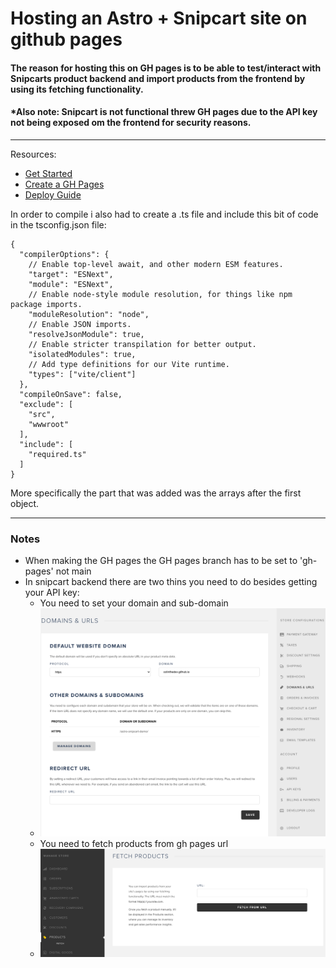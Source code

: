 # Hosting an Astro + Snipcart site on github pages

#### The reason for hosting this on GH pages is to be able to test/interact with Snipcarts product backend and import products from the frontend by using its fetching functionality.

#### *Also note: Snipcart is not functional threw GH pages due to the API key not being exposed om the frontend for security reasons.

<hr>

Resources:
- [Get Started](https://app.snipcart.com/dashboard)
- [Create a GH Pages](https://docs.github.com/en/pages/getting-started-with-github-pages/creating-a-github-pages-site)
- [Deploy Guide](https://docs.astro.build/en/guides/deploy/)



In order to compile i also had to create a .ts file and include this bit of code in the tsconfig.json file:

    {
      "compilerOptions": {
        // Enable top-level await, and other modern ESM features.
        "target": "ESNext",
        "module": "ESNext",
        // Enable node-style module resolution, for things like npm package imports.
        "moduleResolution": "node",
        // Enable JSON imports.
        "resolveJsonModule": true,
        // Enable stricter transpilation for better output.
        "isolatedModules": true,
        // Add type definitions for our Vite runtime.
        "types": ["vite/client"]
      },
      "compileOnSave": false,
      "exclude": [
        "src",
        "wwwroot"
      ],
      "include": [
        "required.ts"
      ]
    }

More specifically the part that was added was the arrays after the first object.

<hr>

### Notes
- When making the GH pages the GH pages branch has to be set to 'gh-pages' not main
- In snipcart backend there are two thins you need to do besides getting your API key:
  - You need to set your domain and sub-domain
  - ![This is an image](assets/readme/snipcart-domain.png)
  - You need to fetch products from gh pages url
  - ![This is an image](assets/readme/snipcart-fetch.png)





